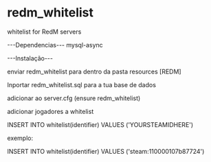 # redm_whitelist
whitelist for RedM servers

---Dependencias---
mysql-async

---Instalação---

enviar redm_whitelist para dentro da pasta resources [REDM]

Inportar redm_whitelist.sql para a tua base de dados

adicionar ao server.cfg (ensure redm_whitelist)

adicionar jogadores a whitelist

INSERT INTO whitelist(identifier) VALUES ('YOURSTEAMIDHERE')

exemplo: 

INSERT INTO whitelist(identifier) VALUES ('steam:110000107b87724')

